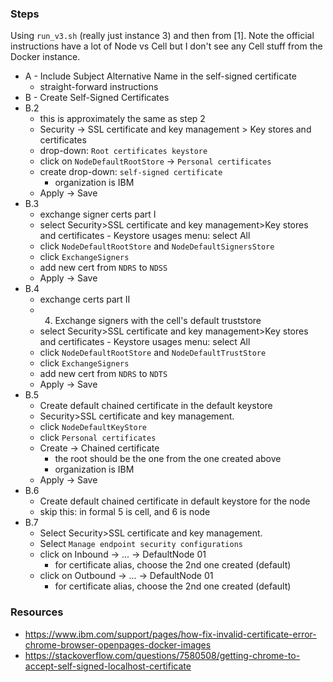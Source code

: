 
### Steps

Using `run_v3.sh` (really just instance 3) and then from [1]. Note the
official instructions have a lot of Node vs Cell but I don't see any 
Cell stuff from the Docker instance.

* A - Include Subject Alternative Name in the self-signed certificate
    - straight-forward instructions
* B - Create Self-Signed Certificates
* B.2
    - this is approximately the same as step 2
    - Security -> SSL certificate and key management > Key stores and certificates 
    - drop-down: `Root certificates keystore`
    - click on `NodeDefaultRootStore` -> `Personal certificates`
    - create drop-down: `self-signed certificate` 
        - organization is IBM
    - Apply -> Save
* B.3
    - exchange signer certs part I
    - select Security>SSL certificate and key management>Key stores and certificates        - Keystore usages menu: select All   
    - click `NodeDefaultRootStore` and `NodeDefaultSignersStore`
    - click `ExchangeSigners`
    - add new cert from `NDRS` to `NDSS`
    - Apply -> Save
* B.4
    - exchange certs part II 
    - 4. Exchange signers with the cell's default truststore
    - select Security>SSL certificate and key management>Key stores and certificates        - Keystore usages menu: select All   
    - click `NodeDefaultRootStore` and `NodeDefaultTrustStore`
    - click `ExchangeSigners`
    - add new cert from `NDRS` to `NDTS`
    - Apply -> Save
* B.5
    - Create default chained certificate in the default keystore 
    - Security>SSL certificate and key management.
    - click `NodeDefaultKeyStore`
    - click `Personal certificates`
    - Create -> Chained certificate
        - the root should be the one from the one created above
        - organization is IBM
    - Apply -> Save
* B.6
    - Create default chained certificate in default keystore for the node
    - skip this: in formal 5 is cell, and 6 is node
* B.7
    - Select Security>SSL certificate and key management.  
    - Select `Manage endpoint security configurations`
    - click on Inbound -> ... -> DefaultNode 01
        - for certificate alias, choose the 2nd one created (default)
    - click on Outbound -> ... -> DefaultNode 01
        - for certificate alias, choose the 2nd one created (default)

### Resources

* https://www.ibm.com/support/pages/how-fix-invalid-certificate-error-chrome-browser-openpages-docker-images
* https://stackoverflow.com/questions/7580508/getting-chrome-to-accept-self-signed-localhost-certificate
